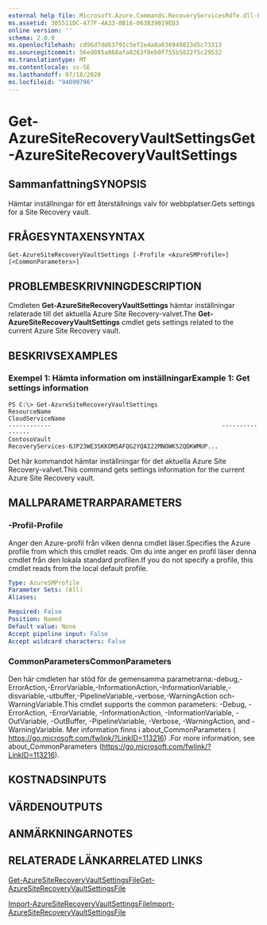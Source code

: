 ```yaml
---
external help file: Microsoft.Azure.Commands.RecoveryServicesRdfe.dll-Help.xml
ms.assetid: 305511DC-477F-4A33-8B16-063B39B19ED3
online version: ''
schema: 2.0.0
ms.openlocfilehash: cd96d7dd63791c5ef2e4a8a036949823d5c73313
ms.sourcegitcommit: 56ed085a868afa8263f8eb0f755b5822f5c29532
ms.translationtype: MT
ms.contentlocale: sv-SE
ms.lasthandoff: 07/18/2020
ms.locfileid: "94099796"
---
```

# <span data-ttu-id="2d15f-101">Get-AzureSiteRecoveryVaultSettings</span><span class="sxs-lookup"><span data-stu-id="2d15f-101">Get-AzureSiteRecoveryVaultSettings</span></span>

## <span data-ttu-id="2d15f-102">Sammanfattning</span><span class="sxs-lookup"><span data-stu-id="2d15f-102">SYNOPSIS</span></span>
<span data-ttu-id="2d15f-103">Hämtar inställningar för ett återställnings valv för webbplatser.</span><span class="sxs-lookup"><span data-stu-id="2d15f-103">Gets settings for a Site Recovery vault.</span></span>

## <span data-ttu-id="2d15f-104">FRÅGESYNTAXEN</span><span class="sxs-lookup"><span data-stu-id="2d15f-104">SYNTAX</span></span>

```
Get-AzureSiteRecoveryVaultSettings [-Profile <AzureSMProfile>] [<CommonParameters>]
```

## <span data-ttu-id="2d15f-105">PROBLEMBESKRIVNING</span><span class="sxs-lookup"><span data-stu-id="2d15f-105">DESCRIPTION</span></span>
<span data-ttu-id="2d15f-106">Cmdleten **Get-AzureSiteRecoveryVaultSettings** hämtar inställningar relaterade till det aktuella Azure Site Recovery-valvet.</span><span class="sxs-lookup"><span data-stu-id="2d15f-106">The **Get-AzureSiteRecoveryVaultSettings** cmdlet gets settings related to the current Azure Site Recovery vault.</span></span>

## <span data-ttu-id="2d15f-107">BESKRIVS</span><span class="sxs-lookup"><span data-stu-id="2d15f-107">EXAMPLES</span></span>

### <span data-ttu-id="2d15f-108">Exempel 1: Hämta information om inställningar</span><span class="sxs-lookup"><span data-stu-id="2d15f-108">Example 1: Get settings information</span></span>
```
PS C:\> Get-AzureSiteRecoveryVaultSettings
ResourceName                                                CloudServiceName
------------                                                ----------------
ContosoVault                                                RecoveryServices-6JP23WE3SKKOM5AFQG2YQAI22MNOWK52QDKWMUP...
```

<span data-ttu-id="2d15f-109">Det här kommandot hämtar inställningar för det aktuella Azure Site Recovery-valvet.</span><span class="sxs-lookup"><span data-stu-id="2d15f-109">This command gets settings information for the current  Azure Site Recovery vault.</span></span>

## <span data-ttu-id="2d15f-110">MALLPARAMETRAR</span><span class="sxs-lookup"><span data-stu-id="2d15f-110">PARAMETERS</span></span>

### <span data-ttu-id="2d15f-111">-Profil</span><span class="sxs-lookup"><span data-stu-id="2d15f-111">-Profile</span></span>
<span data-ttu-id="2d15f-112">Anger den Azure-profil från vilken denna cmdlet läser.</span><span class="sxs-lookup"><span data-stu-id="2d15f-112">Specifies the Azure profile from which this cmdlet reads.</span></span>
<span data-ttu-id="2d15f-113">Om du inte anger en profil läser denna cmdlet från den lokala standard profilen.</span><span class="sxs-lookup"><span data-stu-id="2d15f-113">If you do not specify a profile, this cmdlet reads from the local default profile.</span></span>

```yaml
Type: AzureSMProfile
Parameter Sets: (All)
Aliases: 

Required: False
Position: Named
Default value: None
Accept pipeline input: False
Accept wildcard characters: False
```

### <span data-ttu-id="2d15f-114">CommonParameters</span><span class="sxs-lookup"><span data-stu-id="2d15f-114">CommonParameters</span></span>
<span data-ttu-id="2d15f-115">Den här cmdleten har stöd för de gemensamma parametrarna:-debug,-ErrorAction,-ErrorVariable,-InformationAction,-InformationVariable,-disvariable,-utbuffer,-PipelineVariable,-verbose,-WarningAction och-WarningVariable.</span><span class="sxs-lookup"><span data-stu-id="2d15f-115">This cmdlet supports the common parameters: -Debug, -ErrorAction, -ErrorVariable, -InformationAction, -InformationVariable, -OutVariable, -OutBuffer, -PipelineVariable, -Verbose, -WarningAction, and -WarningVariable.</span></span> <span data-ttu-id="2d15f-116">Mer information finns i about_CommonParameters ( https://go.microsoft.com/fwlink/?LinkID=113216) .</span><span class="sxs-lookup"><span data-stu-id="2d15f-116">For more information, see about_CommonParameters (https://go.microsoft.com/fwlink/?LinkID=113216).</span></span>

## <span data-ttu-id="2d15f-117">KOSTNADS</span><span class="sxs-lookup"><span data-stu-id="2d15f-117">INPUTS</span></span>

## <span data-ttu-id="2d15f-118">VÄRDEN</span><span class="sxs-lookup"><span data-stu-id="2d15f-118">OUTPUTS</span></span>

## <span data-ttu-id="2d15f-119">ANMÄRKNINGAR</span><span class="sxs-lookup"><span data-stu-id="2d15f-119">NOTES</span></span>

## <span data-ttu-id="2d15f-120">RELATERADE LÄNKAR</span><span class="sxs-lookup"><span data-stu-id="2d15f-120">RELATED LINKS</span></span>

[<span data-ttu-id="2d15f-121">Get-AzureSiteRecoveryVaultSettingsFile</span><span class="sxs-lookup"><span data-stu-id="2d15f-121">Get-AzureSiteRecoveryVaultSettingsFile</span></span>](./Get-AzureSiteRecoveryVaultSettingsFile.md)

[<span data-ttu-id="2d15f-122">Import-AzureSiteRecoveryVaultSettingsFile</span><span class="sxs-lookup"><span data-stu-id="2d15f-122">Import-AzureSiteRecoveryVaultSettingsFile</span></span>](./Import-AzureSiteRecoveryVaultSettingsFile.md)



